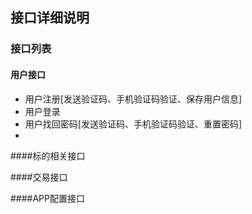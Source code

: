 ## 接口详细说明

### 接口列表

#### 用户接口
* 用户注册[发送验证码、手机验证码验证、保存用户信息]
* 用户登录
* 用户找回密码[发送验证码、手机验证码验证、重置密码]
* 

####标的相关接口

####交易接口

####APP配置接口
